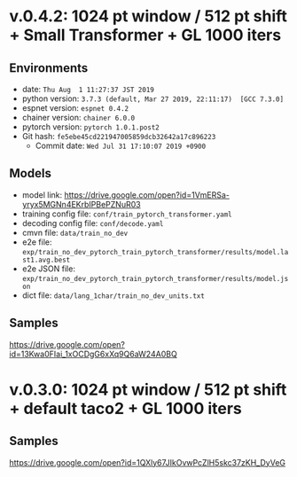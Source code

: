 # v.0.4.2: 1024 pt window / 512 pt shift + Small Transformer + GL 1000 iters

## Environments

- date: `Thu Aug  1 11:27:37 JST 2019`
- python version: `3.7.3 (default, Mar 27 2019, 22:11:17)  [GCC 7.3.0]`
- espnet version: `espnet 0.4.2`
- chainer version: `chainer 6.0.0`
- pytorch version: `pytorch 1.0.1.post2`
- Git hash: `fe5ebe45cd221947005859dcb32642a17c896223`
  - Commit date: `Wed Jul 31 17:10:07 2019 +0900`

## Models

- model link: https://drive.google.com/open?id=1VmERSa-yryx5MGNn4EKrbIPBePZNuR03
- training config file: `conf/train_pytorch_transformer.yaml`
- decoding config file: `conf/decode.yaml`
- cmvn file: `data/train_no_dev`
- e2e file: `exp/train_no_dev_pytorch_train_pytorch_transformer/results/model.last1.avg.best`
- e2e JSON file: `exp/train_no_dev_pytorch_train_pytorch_transformer/results/model.json`
- dict file: `data/lang_1char/train_no_dev_units.txt`

## Samples

https://drive.google.com/open?id=13Kwa0FIai_1xOCDgG6xXq9Q6aW24A0BQ

# v.0.3.0: 1024 pt window / 512 pt shift + default taco2 + GL 1000 iters

## Samples

https://drive.google.com/open?id=1QXly67JIkOvwPcZlH5skc37zKH_DyVeG
